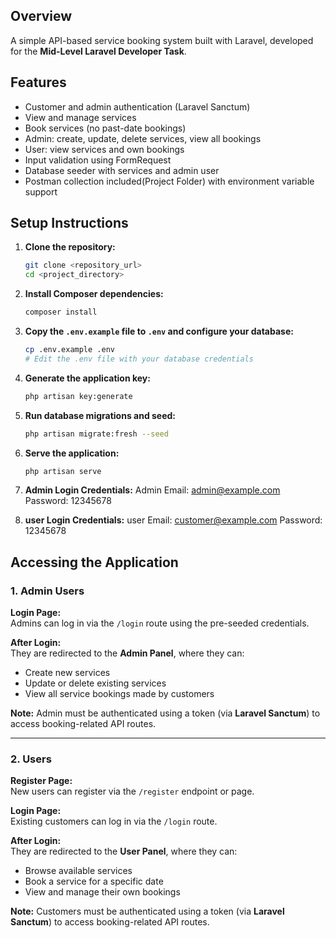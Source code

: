 ## Overview

A simple API-based service booking system built with Laravel, developed for the **Mid-Level Laravel Developer Task**.


## Features

- Customer and admin authentication (Laravel Sanctum)
- View and manage services
- Book services (no past-date bookings)
- Admin: create, update, delete services, view all bookings
- User: view services and own bookings
- Input validation using FormRequest
- Database seeder with services and admin user
- Postman collection included(Project Folder) with environment variable support


## Setup Instructions

1.  **Clone the repository:**

    ```bash
    git clone <repository_url>
    cd <project_directory>
    ```

2.  **Install Composer dependencies:**

    ```bash
    composer install
    ```

3.  **Copy the `.env.example` file to `.env` and configure your database:**

    ```bash
    cp .env.example .env
    # Edit the .env file with your database credentials
    ```

4.  **Generate the application key:**

    ```bash
    php artisan key:generate
    ```

5.  **Run database migrations and seed:**
    ```bash
    php artisan migrate:fresh --seed
    ```
6.  **Serve the application:**
    ```bash
    php artisan serve
    ```
7.  **Admin Login Credentials:**
    Admin Email: admin@example.com
    Password: 12345678
8.  **user Login Credentials:**
    user Email: customer@example.com
    Password: 12345678

## Accessing the Application

### 1. Admin Users

**Login Page:**  
Admins can log in via the `/login` route using the pre-seeded credentials.

**After Login:**  
They are redirected to the **Admin Panel**, where they can:

- Create new services  
- Update or delete existing services  
- View all service bookings made by customers  

 **Note:** Admin must be authenticated using a token (via **Laravel Sanctum**) to access booking-related API routes.

---

### 2. Users

**Register Page:**  
New users can register via the `/register` endpoint or page.

**Login Page:**  
Existing customers can log in via the `/login` route.

**After Login:**  
They are redirected to the **User Panel**, where they can:

- Browse available services  
- Book a service for a specific date  
- View and manage their own bookings  

**Note:** Customers must be authenticated using a token (via **Laravel Sanctum**) to access booking-related API routes.
